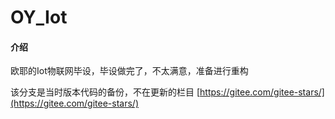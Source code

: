 # OY_Iot

#### 介绍
欧耶的Iot物联网毕设，毕设做完了，不太满意，准备进行重构

该分支是当时版本代码的备份，不在更新的栏目 [https://gitee.com/gitee-stars/](https://gitee.com/gitee-stars/)